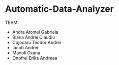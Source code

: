 # Automatic-Data-Analyzer
TEAM:
  - Andra Atomei Gabriela
  - Blana Andrei Claudiu
  - Cojocaru Teodor Andrei
  - Iacob Andrei
  - Manoli Oxana
  - Onofrei Erika Andreea
